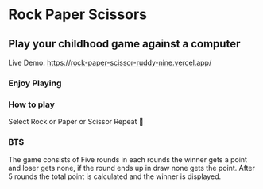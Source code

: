 # Rock Paper Scissors
## Play your childhood game against a computer 

Live Demo:
https://rock-paper-scissor-ruddy-nine.vercel.app/

### Enjoy Playing

### How to play

Select Rock or Paper or Scissor
Repeat 🔁

### BTS
The game consists of Five rounds in each rounds the winner gets a point and loser gets none, if the round ends up in draw none gets the point.
After 5 rounds the total point is calculated and the winner is displayed.
